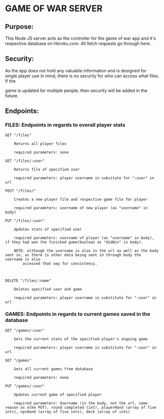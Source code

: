 # GAME OF WAR SERVER


## Purpose: 

This Node JS server acts as the controller for the game of war app and it's respective database on Heroku.com. All fetch requests go through here.


## Security: 

As the app does not hold any valuable information and is designed for single player use in mind, there is no security for who can access what files. If the

game is updated for multiple people, then security will be added in the future.


## Endpoints:



### FILES: Endpoints in regards to overall player stats

	GET "/files"

		Returns all player files

		required parameters: none

	GET "/files/:user"

		Returns file of specified user

		required parameters: player username in subsitute for ":user" in url

	POST "/files/"

		Creates a new player file and respective game file for player

		required parameters: username of new player (as "username" in body)

	PUT "/files/:user"

		Updates stats of specified user
	
		required parameters: username of player (as "username" in body), if they had won the finished game(boolean as "didWin" in body).

		NOTE: although the username is also in the url as well as the body sent in, as there is other data being sent in through body the username is also 
			accessed that way for consistency.

	

	DELETE "/files/:name"

		Deletes specified user and game
		
		required parameters: player username in substitute for ":user" in url



### GAMES: Endpoints in regards to current games saved in the database


	GET "/games/:user"
		
		Gets the current stats of the specified player's ongoing game

		required parameters: player username in substitute for ":user" in url

	GET "/games"

		Gets all current games from database

		required parameters: none

	PUT "/games/:user"

		Updates current game of specified player
	
		required parameters: Username (in the body, not the url, same reason as othe PUT), round completed (int), playerHand (array of five ints), npcHand (array of five ints), deck (array of ints) 